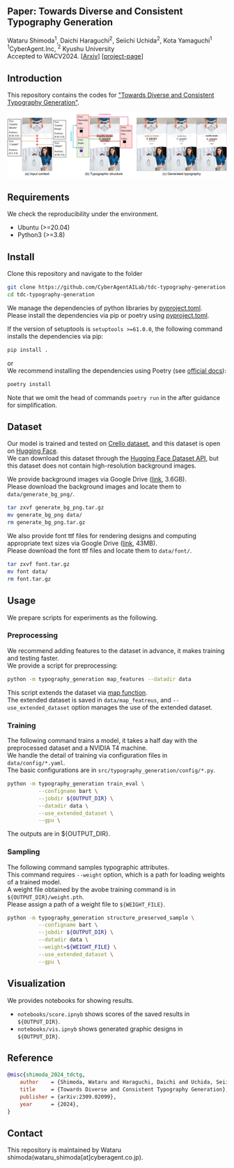 ## Paper: Towards Diverse and Consistent Typography Generation
Wataru Shimoda<sup>1</sup>, Daichi Haraguchi<sup>2</sup>, Seiichi Uchida<sup>2</sup>, Kota Yamaguchi<sup>1</sup>  
<sup>1</sup>CyberAgent.Inc, <sup>2</sup> Kyushu University  
Accepted to WACV2024.
[[Arxiv](https://arxiv.org/abs/2309.02099)]
[[project-page]()]

## Introduction
This repository contains the codes for ["Towards Diverse and Consistent Typography Generation"](https://arxiv.org/abs/2309.02099).

<img src = "images/teaser.jpg" title = "teaser" >

## Requirements
We check the reproducibility under the environment.
- Ubuntu (>=20.04)
- Python3 (>=3.8)


## Install
Clone this repository and navigate to the folder

``` sh
git clone https://github.com/CyberAgentAILab/tdc-typography-generation.git
cd tdc-typography-generation
```

We manage the dependencies of python libraries by [pyproject.toml](https://github.com/CyberAgentAILab/tdc-typography-generation/blob/main/pyproject.toml).  
Please install the dependencies via pip or poetry using [pyproject.toml](https://github.com/CyberAgentAILab/tdc-typography-generation/blob/main/pyproject.toml). 


If the version of setuptools is `setuptools >=61.0.0`, the following command installs the dependencies via pip:
``` sh
pip install .
```
or  
We recommend installing the dependencies using Poetry (see [official docs](https://python-poetry.org/docs/)):
``` sh
poetry install
```
Note that we omit the head of commands `poetry run` in the after guidance for simplification.

## Dataset
Our model is trained and tested on [Crello dataset](https://huggingface.co/datasets/cyberagent/crello), and this dataset is open on [Hugging Face](https://huggingface.co/).  
We can download this dataset through the [Hugging Face Dataset API](https://huggingface.co/docs/datasets/index), but this dataset does not contain high-resolution background images. 

We provide background images via Google Drive ([link](https://storage.googleapis.com/ailab-public/tdc_typography_generation/generate_bg_png.tar.gz), 3.6GB).  
Please download the background images and locate them to `data/generate_bg_png/`.  
``` sh
tar zxvf generate_bg_png.tar.gz 
mv generate_bg_png data/
rm generate_bg_png.tar.gz
```

We also provide font ttf files for rendering designs and computing appropriate text sizes via Google Drive ([link](https://storage.googleapis.com/ailab-public/tdc_typography_generation/font.tar.gz), 43MB).  
Please download the font ttf files and locate them to `data/font/`.  
``` sh
tar zxvf font.tar.gz 
mv font data/
rm font.tar.gz
```

## Usage
We prepare scripts for experiments as the following.

### Preprocessing
We recommend adding features to the dataset in advance, it makes training and testing faster.  
We provide a script for preprocessing:
``` sh
python -m typography_generation map_features --datadir data
```
This script extends the dataset via [map function](https://huggingface.co/docs/datasets/v2.15.0/en/package_reference/main_classes#datasets.Dataset.map).  
The extended dataset is saved in `data/map_featreus`, and `--use_extended_dataset` option manages the use of the extended dataset.

### Training
The following command trains a model, it takes a half day with the preprocessed dataset and a NVIDIA T4 machine.  
We handle the detail of training via configuration files in `data/config/*.yaml`.  
The basic configurations are in `src/typography_generation/config/*.py`.  

``` sh
python -m typography_generation train_eval \
          --configname bart \
          --jobdir ${OUTPUT_DIR} \
          --datadir data \
          --use_extended_dataset \
          --gpu \
```
The outputs are in ${OUTPUT_DIR}.

### Sampling 
The following command samples typographic attributes.  
This command requires `--weight` option, which is a path for loading weights of a trained model.  
A weight file obtained by the avobe training command is in  `${OUTPUT_DIR}/weight.pth`.  
Please assign a path of a weight file to `${WEIGHT_FILE}`.
``` sh
python -m typography_generation structure_preserved_sample \
          --configname bart \
          --jobdir ${OUTPUT_DIR} \
          --datadir data \
          --weight=${WEIGHT_FILE} \
          --use_extended_dataset \
          --gpu \
```


## Visualization
We provides notebooks for showing results.  
- `notebooks/score.ipnyb` shows scores of the saved results in `${OUTPUT_DIR}`.  
- `notebooks/vis.ipnyb` shows generated graphic designs in `${OUTPUT_DIR}`.  

## Reference
```bibtex
@misc{shimoda_2024_tdctg,
    author    = {Shimoda, Wataru and Haraguchi, Daichi and Uchida, Seiichi and Yamaguchi, Kota},
    title     = {Towards Diverse and Consistent Typography Generation},
    publisher = {arXiv:2309.02099},
    year      = {2024},
}
```

## Contact
This repository is maintained by Wataru shimoda(wataru_shimoda[at]cyberagent.co.jp).